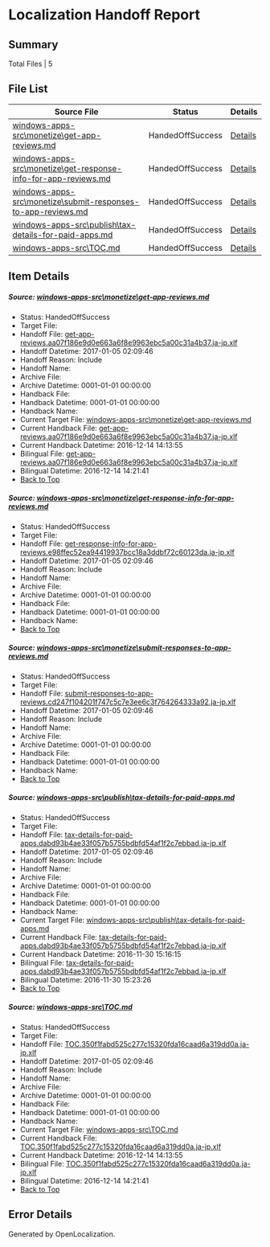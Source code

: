 # <a name='report-top'></a> Localization Handoff Report

## Summary
 Total Files | 5

## File List
 Source File | Status | Details 
 ----------- | ------ | ------- 
 [windows-apps-src\monetize\get-app-reviews.md](https://cpubwin.visualstudio.com/windows-uwp/_git/windows-uwp/commit/91121e23cf448565c5f071aa4797d7d694bebfec?path=windows-apps-src%2Fmonetize%2Fget-app-reviews.md&_a=contents) | HandedOffSuccess | [Details](#7208fe26b3fbc4bc25b2bdb6c07d6e4793a6cbf75415)
 [windows-apps-src\monetize\get-response-info-for-app-reviews.md](https://cpubwin.visualstudio.com/windows-uwp/_git/windows-uwp/commit/91121e23cf448565c5f071aa4797d7d694bebfec?path=windows-apps-src%2Fmonetize%2Fget-response-info-for-app-reviews.md&_a=contents) | HandedOffSuccess | [Details](#45c3605cebc74597030be4f22d0c65cdc0a587685424)
 [windows-apps-src\monetize\submit-responses-to-app-reviews.md](https://cpubwin.visualstudio.com/windows-uwp/_git/windows-uwp/commit/91121e23cf448565c5f071aa4797d7d694bebfec?path=windows-apps-src%2Fmonetize%2Fsubmit-responses-to-app-reviews.md&_a=contents) | HandedOffSuccess | [Details](#05624d16f3cd755626229b83d29eb5cc15960b2f5494)
 [windows-apps-src\publish\tax-details-for-paid-apps.md](https://cpubwin.visualstudio.com/windows-uwp/_git/windows-uwp/commit/eb13ad9536aa180257a26a10e7120922275e8f5e?path=windows-apps-src%2Fpublish%2Ftax-details-for-paid-apps.md&_a=contents) | HandedOffSuccess | [Details](#36c970938df1ca6bc919afe34a916213441a71d25790)
 [windows-apps-src\TOC.md](https://cpubwin.visualstudio.com/windows-uwp/_git/windows-uwp/commit/91121e23cf448565c5f071aa4797d7d694bebfec?path=windows-apps-src%2FTOC.md&_a=contents) | HandedOffSuccess | [Details](#9ed5b4865b948622957a6dec4f3e5768de87556d8718)

## Item Details
##### <a name='7208fe26b3fbc4bc25b2bdb6c07d6e4793a6cbf75415'></a> Source: [windows-apps-src\monetize\get-app-reviews.md](https://cpubwin.visualstudio.com/windows-uwp/_git/windows-uwp/commit/91121e23cf448565c5f071aa4797d7d694bebfec?path=windows-apps-src%2Fmonetize%2Fget-app-reviews.md&_a=contents)
* Status: HandedOffSuccess
* Target File: 
* Handoff File: [get-app-reviews.aa07f186e9d0e663a6f8e9963ebc5a00c31a4b37.ja-jp.xlf](https://cpubwin.visualstudio.com/windows-uwp/_git/WDCLib.handoff/commit/659e8f9016c8b4c5ee30585dd0fc803bad0cd938?path=ol-handoff%2Fcpubwin%2Fwindows-uwp.ja-jp%2Fmaster%2Fget-app-reviews.aa07f186e9d0e663a6f8e9963ebc5a00c31a4b37.ja-jp.xlf&_a=contents)
* Handoff Datetime: 2017-01-05 02:09:46
* Handoff Reason: Include
* Handoff Name: 
* Archive File: 
* Archive Datetime: 0001-01-01 00:00:00
* Handback File: 
* Handback Datetime: 0001-01-01 00:00:00
* Handback Name: 
* Current Target File: [windows-apps-src\monetize\get-app-reviews.md](https://cpubwin.visualstudio.com/windows-uwp/_git/windows-uwp.ja-jp/commit/49ae1eb7110d047383f1f3e6e3b4c53fc609d633?path=windows-apps-src%2Fmonetize%2Fget-app-reviews.md&_a=contents)
* Current Handback File: [get-app-reviews.aa07f186e9d0e663a6f8e9963ebc5a00c31a4b37.ja-jp.xlf](https://cpubwin.visualstudio.com/windows-uwp/_git/WDCLib.handback/commit/674e35ee18fe66a2b4c02bcd57b9c64ebcbca0e0?path=ol-handback%2Fcpubwin%2Fwindows-uwp.ja-jp%2Fmaster%2Fget-app-reviews.aa07f186e9d0e663a6f8e9963ebc5a00c31a4b37.ja-jp.xlf&_a=contents)
* Current Handback Datetime: 2016-12-14 14:13:55
* Bilingual File: [get-app-reviews.aa07f186e9d0e663a6f8e9963ebc5a00c31a4b37.ja-jp.xlf](https://cpubwin.visualstudio.com/windows-uwp/_git/WDCLib.handback/commit/674e35ee18fe66a2b4c02bcd57b9c64ebcbca0e0?path=ol-handback%2Fcpubwin%2Fwindows-uwp.ja-jp%2Fmaster%2Fget-app-reviews.aa07f186e9d0e663a6f8e9963ebc5a00c31a4b37.ja-jp.xlf&_a=contents)
* Bilingual Datetime: 2016-12-14 14:21:41
* [Back to Top](#report-top)

##### <a name='45c3605cebc74597030be4f22d0c65cdc0a587685424'></a> Source: [windows-apps-src\monetize\get-response-info-for-app-reviews.md](https://cpubwin.visualstudio.com/windows-uwp/_git/windows-uwp/commit/91121e23cf448565c5f071aa4797d7d694bebfec?path=windows-apps-src%2Fmonetize%2Fget-response-info-for-app-reviews.md&_a=contents)
* Status: HandedOffSuccess
* Target File: 
* Handoff File: [get-response-info-for-app-reviews.e98ffec52ea94419937bcc18a3ddbf72c60123da.ja-jp.xlf](https://cpubwin.visualstudio.com/windows-uwp/_git/WDCLib.handoff/commit/659e8f9016c8b4c5ee30585dd0fc803bad0cd938?path=ol-handoff%2Fcpubwin%2Fwindows-uwp.ja-jp%2Fmaster%2Fget-response-info-for-app-reviews.e98ffec52ea94419937bcc18a3ddbf72c60123da.ja-jp.xlf&_a=contents)
* Handoff Datetime: 2017-01-05 02:09:46
* Handoff Reason: Include
* Handoff Name: 
* Archive File: 
* Archive Datetime: 0001-01-01 00:00:00
* Handback File: 
* Handback Datetime: 0001-01-01 00:00:00
* Handback Name: 
* [Back to Top](#report-top)

##### <a name='05624d16f3cd755626229b83d29eb5cc15960b2f5494'></a> Source: [windows-apps-src\monetize\submit-responses-to-app-reviews.md](https://cpubwin.visualstudio.com/windows-uwp/_git/windows-uwp/commit/91121e23cf448565c5f071aa4797d7d694bebfec?path=windows-apps-src%2Fmonetize%2Fsubmit-responses-to-app-reviews.md&_a=contents)
* Status: HandedOffSuccess
* Target File: 
* Handoff File: [submit-responses-to-app-reviews.cd247f104201f747c5c7e3ee6c3f764264333a92.ja-jp.xlf](https://cpubwin.visualstudio.com/windows-uwp/_git/WDCLib.handoff/commit/659e8f9016c8b4c5ee30585dd0fc803bad0cd938?path=ol-handoff%2Fcpubwin%2Fwindows-uwp.ja-jp%2Fmaster%2Fsubmit-responses-to-app-reviews.cd247f104201f747c5c7e3ee6c3f764264333a92.ja-jp.xlf&_a=contents)
* Handoff Datetime: 2017-01-05 02:09:46
* Handoff Reason: Include
* Handoff Name: 
* Archive File: 
* Archive Datetime: 0001-01-01 00:00:00
* Handback File: 
* Handback Datetime: 0001-01-01 00:00:00
* Handback Name: 
* [Back to Top](#report-top)

##### <a name='36c970938df1ca6bc919afe34a916213441a71d25790'></a> Source: [windows-apps-src\publish\tax-details-for-paid-apps.md](https://cpubwin.visualstudio.com/windows-uwp/_git/windows-uwp/commit/eb13ad9536aa180257a26a10e7120922275e8f5e?path=windows-apps-src%2Fpublish%2Ftax-details-for-paid-apps.md&_a=contents)
* Status: HandedOffSuccess
* Target File: 
* Handoff File: [tax-details-for-paid-apps.dabd93b4ae33f057b5755bdbfd54af1f2c7ebbad.ja-jp.xlf](https://cpubwin.visualstudio.com/windows-uwp/_git/WDCLib.handoff/commit/659e8f9016c8b4c5ee30585dd0fc803bad0cd938?path=ol-handoff%2Fcpubwin%2Fwindows-uwp.ja-jp%2Fmaster%2Ftax-details-for-paid-apps.dabd93b4ae33f057b5755bdbfd54af1f2c7ebbad.ja-jp.xlf&_a=contents)
* Handoff Datetime: 2017-01-05 02:09:46
* Handoff Reason: Include
* Handoff Name: 
* Archive File: 
* Archive Datetime: 0001-01-01 00:00:00
* Handback File: 
* Handback Datetime: 0001-01-01 00:00:00
* Handback Name: 
* Current Target File: [windows-apps-src\publish\tax-details-for-paid-apps.md](https://cpubwin.visualstudio.com/windows-uwp/_git/windows-uwp.ja-jp/commit/94b4321bb5dd263955ca2211a312bbd0b2b4b105?path=windows-apps-src%2Fpublish%2Ftax-details-for-paid-apps.md&_a=contents)
* Current Handback File: [tax-details-for-paid-apps.dabd93b4ae33f057b5755bdbfd54af1f2c7ebbad.ja-jp.xlf](https://cpubwin.visualstudio.com/windows-uwp/_git/WDCLib.handback/commit/1aa649d9aea9534cd7eb0453080e5e7830e9b3fa?path=ol-handback%2Fcpubwin%2Fwindows-uwp.ja-jp%2Fmaster%2Ftax-details-for-paid-apps.dabd93b4ae33f057b5755bdbfd54af1f2c7ebbad.ja-jp.xlf&_a=contents)
* Current Handback Datetime: 2016-11-30 15:16:15
* Bilingual File: [tax-details-for-paid-apps.dabd93b4ae33f057b5755bdbfd54af1f2c7ebbad.ja-jp.xlf](https://cpubwin.visualstudio.com/windows-uwp/_git/WDCLib.handback/commit/1aa649d9aea9534cd7eb0453080e5e7830e9b3fa?path=ol-handback%2Fcpubwin%2Fwindows-uwp.ja-jp%2Fmaster%2Ftax-details-for-paid-apps.dabd93b4ae33f057b5755bdbfd54af1f2c7ebbad.ja-jp.xlf&_a=contents)
* Bilingual Datetime: 2016-11-30 15:23:26
* [Back to Top](#report-top)

##### <a name='9ed5b4865b948622957a6dec4f3e5768de87556d8718'></a> Source: [windows-apps-src\TOC.md](https://cpubwin.visualstudio.com/windows-uwp/_git/windows-uwp/commit/91121e23cf448565c5f071aa4797d7d694bebfec?path=windows-apps-src%2FTOC.md&_a=contents)
* Status: HandedOffSuccess
* Target File: 
* Handoff File: [TOC.350f1fabd525c277c15320fda16caad6a319dd0a.ja-jp.xlf](https://cpubwin.visualstudio.com/windows-uwp/_git/WDCLib.handoff/commit/659e8f9016c8b4c5ee30585dd0fc803bad0cd938?path=ol-handoff%2Fcpubwin%2Fwindows-uwp.ja-jp%2Fmaster%2FTOC.350f1fabd525c277c15320fda16caad6a319dd0a.ja-jp.xlf&_a=contents)
* Handoff Datetime: 2017-01-05 02:09:46
* Handoff Reason: Include
* Handoff Name: 
* Archive File: 
* Archive Datetime: 0001-01-01 00:00:00
* Handback File: 
* Handback Datetime: 0001-01-01 00:00:00
* Handback Name: 
* Current Target File: [windows-apps-src\TOC.md](https://cpubwin.visualstudio.com/windows-uwp/_git/windows-uwp.ja-jp/commit/49ae1eb7110d047383f1f3e6e3b4c53fc609d633?path=windows-apps-src%2FTOC.md&_a=contents)
* Current Handback File: [TOC.350f1fabd525c277c15320fda16caad6a319dd0a.ja-jp.xlf](https://cpubwin.visualstudio.com/windows-uwp/_git/WDCLib.handback/commit/674e35ee18fe66a2b4c02bcd57b9c64ebcbca0e0?path=ol-handback%2Fcpubwin%2Fwindows-uwp.ja-jp%2Fmaster%2FTOC.350f1fabd525c277c15320fda16caad6a319dd0a.ja-jp.xlf&_a=contents)
* Current Handback Datetime: 2016-12-14 14:13:55
* Bilingual File: [TOC.350f1fabd525c277c15320fda16caad6a319dd0a.ja-jp.xlf](https://cpubwin.visualstudio.com/windows-uwp/_git/WDCLib.handback/commit/674e35ee18fe66a2b4c02bcd57b9c64ebcbca0e0?path=ol-handback%2Fcpubwin%2Fwindows-uwp.ja-jp%2Fmaster%2FTOC.350f1fabd525c277c15320fda16caad6a319dd0a.ja-jp.xlf&_a=contents)
* Bilingual Datetime: 2016-12-14 14:21:41
* [Back to Top](#report-top)


## Error Details

Generated by OpenLocalization.
